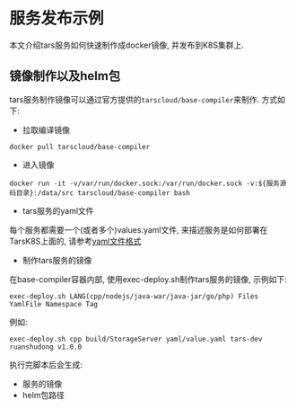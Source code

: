 # 服务发布示例

本文介绍tars服务如何快速制作成docker镜像, 并发布到K8S集群上.

## 镜像制作以及helm包

tars服务制作镜像可以通过官方提供的```tarscloud/base-compiler```来制作. 方式如下:

- 拉取编译镜像
```
docker pull tarscloud/base-compiler
```
- 进入镜像
```
docker run -it -v/var/run/docker.sock:/var/run/docker.sock -v:${服务源码目录}:/data/src tarscloud/base-compiler bash
```
- tars服务的yaml文件

每个服务都需要一个(或者多个)values.yaml文件, 来描述服务是如何部署在TarsK8S上面的, 请参考[yaml文件格式](./helm.md)

- 制作tars服务的镜像

在base-compiler容器内部, 使用exec-deploy.sh制作tars服务的镜像, 示例如下:
```
exec-deploy.sh LANG(cpp/nodejs/java-war/java-jar/go/php) Files YamlFile Namespace Tag
```

例如:
```
exec-deploy.sh cpp build/StorageServer yaml/value.yaml tars-dev ruanshudong v1.0.0
```

执行完脚本后会生成:
- 服务的镜像
- helm包路径